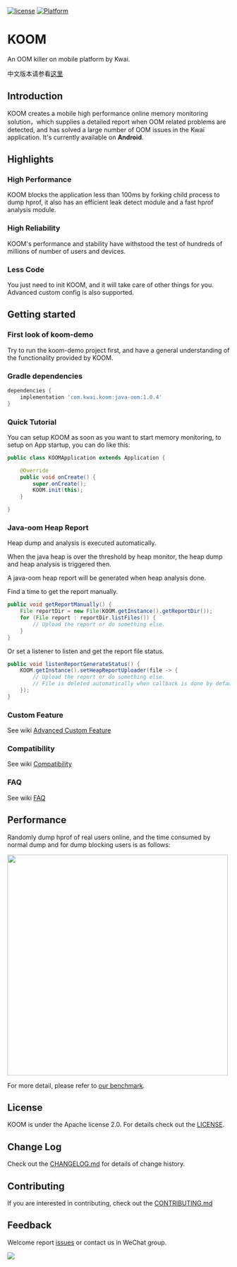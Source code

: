 [![license](https://img.shields.io/badge/license-Apache--2.0-brightgreen.svg)](https://github.com/KwaiAppTeam/KOOM/blob/master/LICENSE)
[![Platform](https://img.shields.io/badge/Platform-Android-brightgreen.svg)](https://github.com/KwaiAppTeam/KOOM/wiki/home)
# KOOM
An OOM killer on mobile platform by Kwai. 

中文版本请参看[这里](README.zh-CN.md)

## Introduction

KOOM creates a mobile high performance online memory monitoring solution，which supplies a detailed report when OOM related problems are detected, and has solved a large number of OOM issues in the Kwai application. It's currently available on **Android**.

## Highlights

### High Performance
KOOM blocks the application less than 100ms by forking child process to dump hprof, it also has an efficient leak detect module and a fast hprof analysis module.

### High Reliability
KOOM's performance and stability have withstood the test of hundreds of millions of  number of users and devices.

### Less Code
You just need to init KOOM,  and it will take care of other things for you. Advanced custom config is also supported.


## Getting started

### First look of koom-demo

Try to run the koom-demo project first, and have a general understanding of the functionality provided by KOOM.

### Gradle dependencies

```gradle
dependencies {
    implementation 'com.kwai.koom:java-oom:1.0.4'
}
```

### Quick Tutorial
You can setup KOOM as soon as you want to start memory monitoring, to setup on App startup, you can do like this:

```Java
public class KOOMApplication extends Application {

    @Override
    public void onCreate() {
        super.onCreate();
        KOOM.init(this);
    }

}
```

### Java-oom Heap Report

Heap dump and analysis is executed automatically.

When the java heap is over the threshold by heap monitor, the heap dump and heap analysis is triggered then.

A java-oom heap report will be generated when heap analysis done.

Find a time to get the report manually.
```Java
public void getReportManually() {
    File reportDir = new File(KOOM.getInstance().getReportDir());
    for (File report : reportDir.listFiles()) {
        // Upload the report or do something else.
    }
}
```

Or set a listener to listen and get the report file status.
```Java
public void listenReportGenerateStatus() {
    KOOM.getInstance().setHeapReportUploader(file -> {
        // Upload the report or do something else.
        // File is deleted automatically when callback is done by default.
    });
}
```

### Custom Feature

See wiki [Advanced Custom Feature](https://github.com/KwaiAppTeam/KOOM/wiki/Advanced-Custom-Feature)

### Compatibility

See wiki [Compatibility](https://github.com/KwaiAppTeam/KOOM/wiki/Compatibility)

### FAQ

See wiki [FAQ](https://github.com/KwaiAppTeam/KOOM/wiki/FAQ)

## Performance
Randomly dump hprof of real users online, and the time consumed by normal dump and for dump blocking users is as follows:

<img src="https://github.com/KwaiAppTeam/KOOM/wiki/images/android_benchmark.png" width="500">

For more detail, please refer to [our benchmark](https://github.com/KwaiAppTeam/KOOM/wiki/android_benchmark).

## License
KOOM is under the Apache license 2.0. For details check out the [LICENSE](./LICENSE).

## Change Log
Check out the [CHANGELOG.md](./CHANGELOG.md) for details of change history.

## Contributing
If you are interested in contributing, check out the [CONTRIBUTING.md](./CONTRIBUTING.md)

## Feedback
Welcome report [issues](https://github.com/KwaiAppTeam/KOOM/issues) or contact us in WeChat group.

<img src=./doc/images/wechat.png/>

